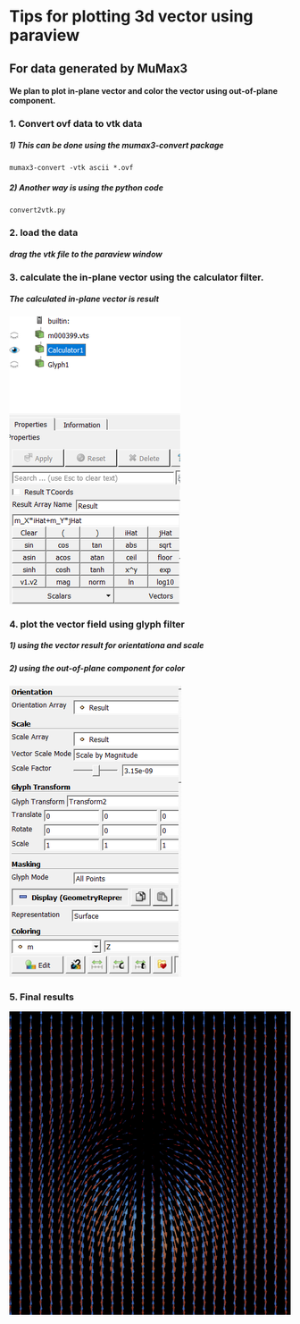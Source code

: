 # Tips for plotting 3d vector using paraview
## For data generated by MuMax3
#### We plan to plot in-plane vector and color the vector using out-of-plane component.
### 1. Convert ovf data to vtk data
##### 1) This can be done using the mumax3-convert package
```
mumax3-convert -vtk ascii *.ovf
```
##### 2) Another way is using the python code
```
convert2vtk.py
```

### 2. load the data
##### drag the vtk file to the paraview window

### 3. calculate the in-plane vector using the calculator filter.
##### The calculated in-plane vector is result
![plotting_vector_calculator](https://github.com/mdai26/plotting_paraview/blob/main/img/paraviwer_vector_plot_calculator.PNG)

### 4. plot the vector field using glyph filter
##### 1) using the vector result for orientationa and scale
##### 2) using the out-of-plane component for color
![plotting_vector_glyph](https://github.com/mdai26/plotting_paraview/blob/main/img/paraviwer_vector_plot_glyph.PNG)

### 5. Final results
![plotting_vector_final_result](https://github.com/mdai26/plotting_paraview/blob/main/img/paraviwer_vector_plot_final_result.PNG)

